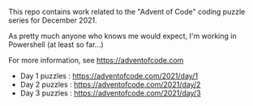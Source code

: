 This repo contains work related to the "Advent of Code" coding puzzle series for December 2021.

As pretty much anyone who knows me would expect, I'm working in Powershell (at least so far...)

For more information, see https://adventofcode.com

* Day 1 puzzles : https://adventofcode.com/2021/day/1
* Day 2 puzzles : https://adventofcode.com/2021/day/2
* Day 3 puzzles : https://adventofcode.com/2021/day/3